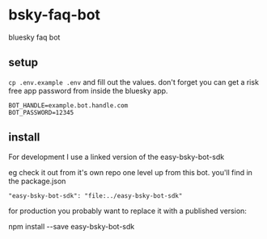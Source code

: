 # bsky-faq-bot
bluesky faq bot

## setup

`cp .env.example .env` and fill out the values.
don't forget you can get a risk free app password from inside the bluesky app.

```
BOT_HANDLE=example.bot.handle.com
BOT_PASSWORD=12345
```

## install
For development I use a linked version of the easy-bsky-bot-sdk

eg check it out from it's own repo one level up from this bot.
you'll find in the package.json

`"easy-bsky-bot-sdk": "file:../easy-bsky-bot-sdk"`

for production you probably want to replace it with a published version:

npm install --save easy-bsky-bot-sdk

